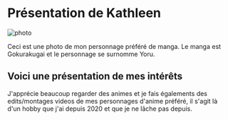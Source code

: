 # Présentation de Kathleen
![photo](medias/★.jpg)

Ceci est une photo de mon personnage préféré de manga. Le manga est Gokurakugai et le personnage se surnomme Yoru.


## **Voici une présentation de mes intérêts**
J'apprécie beaucoup regarder des animes et je fais égalements des edits/montages videos de mes personnages d'anime préféré, il s'agit là d'un hobby que j'ai depuis 2020 et que je ne lâche pas depuis. 
